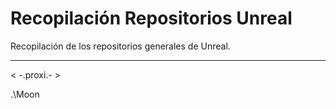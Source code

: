 # Recopilación Repositorios Unreal
Recopilación de los repositorios generales de Unreal.

---

< -.proxi.- >


.\Moon


